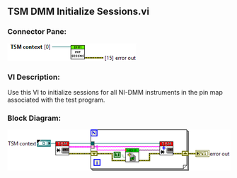 ## **TSM DMM Initialize Sessions.vi**
### Connector Pane:
![alt text](/docs/images/Instrument%20Control/DMM/TSM%20DMM%20Initialize%20Sessions.vic.png "TSM DMM Initialize Sessions.vi connector pane")

### VI Description:
Use this VI to initialize sessions for all NI-DMM instruments in the pin map associated with the test program. 

### Block Diagram:
![alt text](/docs/images/Instrument%20Control/DMM/TSM%20DMM%20Initialize%20Sessions.vid.png "TSM DMM Initialize Sessions.vi block diagram")
